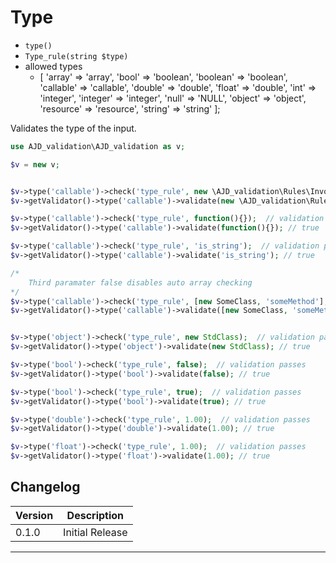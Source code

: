 # Type

- `type()`
- `Type_rule(string $type)`
- allowed types 
	- [
		'array' 		=> 'array',
		'bool' 			=> 'boolean',
		'boolean' 		=> 'boolean',
		'callable' 		=> 'callable',
		'double' 		=> 'double',
		'float' 		=> 'double',
		'int' 			=> 'integer',
		'integer' 		=> 'integer',
		'null' 			=> 'NULL',
		'object' 		=> 'object',
		'resource' 		=> 'resource',
		'string' 		=> 'string'
	];

Validates the type of the input.

```php
use AJD_validation\AJD_validation as v;

$v = new v;


$v->type('callable')->check('type_rule', new \AJD_validation\Rules\Invokable_required_rule());  // validation passes
$v->getValidator()->type('callable')->validate(new \AJD_validation\Rules\Invokable_required_rule()); // true

$v->type('callable')->check('type_rule', function(){});  // validation passes
$v->getValidator()->type('callable')->validate(function(){}); // true

$v->type('callable')->check('type_rule', 'is_string');  // validation passes
$v->getValidator()->type('callable')->validate('is_string'); // true

/*
	Third paramater false disables auto array checking
*/
$v->type('callable')->check('type_rule', [new SomeClass, 'someMethod'], false);  // validation passes
$v->getValidator()->type('callable')->validate([new SomeClass, 'someMethod']); // true


$v->type('object')->check('type_rule', new StdClass);  // validation passes
$v->getValidator()->type('object')->validate(new StdClass); // true

$v->type('bool')->check('type_rule', false);  // validation passes
$v->getValidator()->type('bool')->validate(false); // true

$v->type('bool')->check('type_rule', true);  // validation passes
$v->getValidator()->type('bool')->validate(true); // true

$v->type('double')->check('type_rule', 1.00);  // validation passes
$v->getValidator()->type('double')->validate(1.00); // true

$v->type('float')->check('type_rule', 1.00);  // validation passes
$v->getValidator()->type('float')->validate(1.00); // true


```

## Changelog

Version | Description
--------|-------------
  0.1.0 | Initial Release

***
